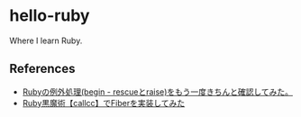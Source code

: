 # hello-ruby

Where I learn Ruby.

## References

* [Rubyの例外処理(begin - rescueとraise)をもう一度きちんと確認してみた。](https://qiita.com/murata0705/items/6ae346bd04197fb2e36a)
* [Ruby黒魔術【callcc】でFiberを実装してみた](https://doruby.jp/users/tsuji/entries/Ruby%E9%BB%92%E9%AD%94%E8%A1%93%E3%80%90callcc%E3%80%91%E3%81%A7Fiber%E3%82%92%E5%AE%9F%E8%A3%85%E3%81%97%E3%81%A6%E3%81%BF%E3%81%9F)
